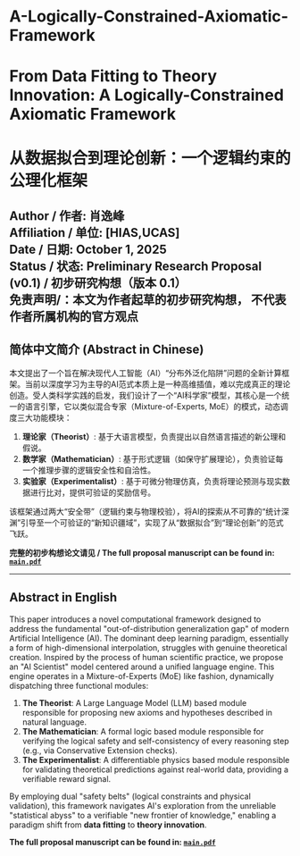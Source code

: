 # A-Logically-Constrained-Axiomatic-Framework

# From Data Fitting to Theory Innovation: A Logically-Constrained Axiomatic Framework
# 从数据拟合到理论创新：一个逻辑约束的公理化框架

**Author / 作者:** 肖逸峰  
**Affiliation / 单位:** [HIAS,UCAS]  
**Date / 日期:** October 1, 2025  
**Status / 状态:** Preliminary Research Proposal (v0.1) / 初步研究构想（版本 0.1）  
免责声明/：本文为作者起草的初步研究构想， 不代表作者所属机构的官方观点
---

## 简体中文简介 (Abstract in Chinese)

本文提出了一个旨在解决现代人工智能（AI）“分布外泛化陷阱”问题的全新计算框架。当前以深度学习为主导的AI范式本质上是一种高维插值，难以完成真正的理论创造。受人类科学实践的启发，我们设计了一个“AI科学家”模型，其核心是一个统一的语言引擎，它以类似混合专家（Mixture-of-Experts, MoE）的模式，动态调度三大功能模块：

1.  **理论家（Theorist）**: 基于大语言模型，负责提出以自然语言描述的新公理和假说。
2.  **数学家（Mathematician）**: 基于形式逻辑（如保守扩展理论），负责验证每一个推理步骤的逻辑安全性和自洽性。
3.  **实验家（Experimentalist）**: 基于可微分物理仿真，负责将理论预测与现实数据进行比对，提供可验证的奖励信号。

该框架通过两大“安全带”（逻辑约束与物理校验），将AI的探索从不可靠的“统计深渊”引导至一个可验证的“新知识疆域”，实现了从“数据拟合”到“理论创新”的范式飞跃。

**完整的初步构想论文请见 / The full proposal manuscript can be found in: [`main.pdf`](main.pdf)**

---

## Abstract in English

This paper introduces a novel computational framework designed to address the fundamental "out-of-distribution generalization gap" of modern Artificial Intelligence (AI). The dominant deep learning paradigm, essentially a form of high-dimensional interpolation, struggles with genuine theoretical creation. Inspired by the process of human scientific practice, we propose an "AI Scientist" model centered around a unified language engine. This engine operates in a Mixture-of-Experts (MoE) like fashion, dynamically dispatching three functional modules:

1.  **The Theorist**: A Large Language Model (LLM) based module responsible for proposing new axioms and hypotheses described in natural language.
2.  **The Mathematician**: A formal logic based module responsible for verifying the logical safety and self-consistency of every reasoning step (e.g., via Conservative Extension checks).
3.  **The Experimentalist**: A differentiable physics based module responsible for validating theoretical predictions against real-world data, providing a verifiable reward signal.

By employing dual "safety belts" (logical constraints and physical validation), this framework navigates AI's exploration from the unreliable "statistical abyss" to a verifiable "new frontier of knowledge," enabling a paradigm shift from **data fitting** to **theory innovation**.

**The full proposal manuscript can be found in: [`main.pdf`](main.pdf)**
